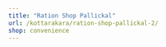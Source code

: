 ```yaml
---
title: "Ration Shop Pallickal"
url: /kottarakara/ration-shop-pallickal-2/
shop: convenience
---
```

